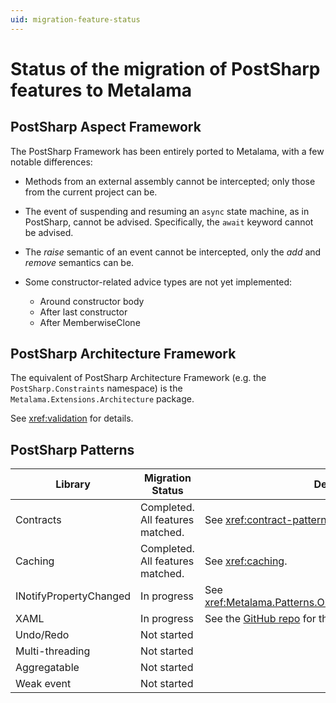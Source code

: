 ```yaml
---
uid: migration-feature-status
---
```


# Status of the migration of PostSharp features to Metalama

## PostSharp Aspect Framework

The PostSharp Framework has been entirely ported to Metalama, with a few notable differences:

* Methods from an external assembly cannot be intercepted; only those from the current project can be.
* The event of suspending and resuming an `async` state machine, as in PostSharp, cannot be advised. Specifically, the `await` keyword cannot be advised.
* The _raise_ semantic of an event cannot be intercepted, only the _add_ and _remove_ semantics can be.
* Some constructor-related advice types are not yet implemented:

    * Around constructor body
    * After last constructor
    * After MemberwiseClone

## PostSharp Architecture Framework

The equivalent of PostSharp Architecture Framework (e.g. the `PostSharp.Constraints` namespace) is the `Metalama.Extensions.Architecture` package. 

See <xref:validation> for details.

## PostSharp Patterns

| Library                | Migration Status | Description                                                                                                                                    |
| ---------------------- | ---------------- | ---------------------------------------------------------------------------------------------------------------------------------------------- |
| Contracts              | Completed. All features matched.        | See <xref:contract-patterns>.                                                                                                                  |
| Caching                | Completed. All features matched.        | See <xref:caching>.                                                                                                                            |
| INotifyPropertyChanged | In progress      | See <xref:Metalama.Patterns.Observability.ObservableAttribute>.                                                                                |
| XAML                   | In progress      | See the [GitHub repo](https://github.com/postsharp/Metalama.Patterns/tree/develop/2024.0/src/Metalama.Patterns.Xaml) for the work in progress. |
| Undo/Redo | Not started | |
| Multi-threading | Not started | |
| Aggregatable | Not started | |
| Weak event | Not started | |